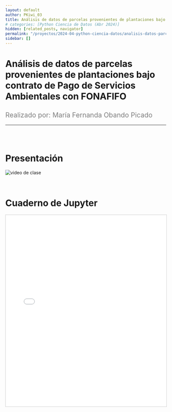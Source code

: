 ```yaml
---
layout: default
author: PKiwi_03
title: Análisis de datos de parcelas provenientes de plantaciones bajo contrato de Pago de Servicios Ambientales con FONAFIFO
# categories: [Python Ciencia de Datos (Abr 2024)]
hidden: [related_posts, navigator]
permalink: "/proyectos/2024-04-python-ciencia-datos/analisis-datos-parcelas.html"
sidebar: []
---
```


# Análisis de datos de parcelas provenientes de plantaciones bajo contrato de Pago de Servicios Ambientales con FONAFIFO
<h2 style="color: gray; font-weight: normal;">
Realizado por: María Fernanda Obando Picado
</h2>

---

<br><br>

# Presentación

![video de clase](https://youtu.be/lSlOR55Wbag?si=Lkk_mjPCmMdJcsU_)

<br>

# Cuaderno de Jupyter

<iframe 
    src="/assets/html/maria_obando.html" 
    width="100%" 
    height="600" 
    style="border: 1px solid #ccc;"
></iframe>